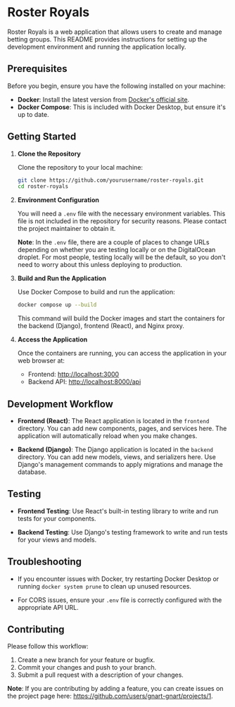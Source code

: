 # Roster Royals

Roster Royals is a web application that allows users to create and manage betting groups. This README provides instructions for setting up the development environment and running the application locally.

## Prerequisites

Before you begin, ensure you have the following installed on your machine:

- **Docker**: Install the latest version from [Docker's official site](https://www.docker.com/products/docker-desktop).
- **Docker Compose**: This is included with Docker Desktop, but ensure it's up to date.

## Getting Started

1. **Clone the Repository**

   Clone the repository to your local machine:

   ```bash
   git clone https://github.com/yourusername/roster-royals.git
   cd roster-royals
   ```

2. **Environment Configuration**

   You will need a `.env` file with the necessary environment variables. This file is not included in the repository for security reasons. Please contact the project maintainer to obtain it.

   **Note**: In the `.env` file, there are a couple of places to change URLs depending on whether you are testing locally or on the DigitalOcean droplet. For most people, testing locally will be the default, so you don't need to worry about this unless deploying to production.

3. **Build and Run the Application**

   Use Docker Compose to build and run the application:

   ```bash
   docker compose up --build
   ```

   This command will build the Docker images and start the containers for the backend (Django), frontend (React), and Nginx proxy.

4. **Access the Application**

   Once the containers are running, you can access the application in your web browser at:

   - Frontend: [http://localhost:3000](http://localhost:3000)
   - Backend API: [http://localhost:8000/api](http://localhost:8000/api)

## Development Workflow

- **Frontend (React)**: The React application is located in the `frontend` directory. You can add new components, pages, and services here. The application will automatically reload when you make changes.

- **Backend (Django)**: The Django application is located in the `backend` directory. You can add new models, views, and serializers here. Use Django's management commands to apply migrations and manage the database.

## Testing

- **Frontend Testing**: Use React's built-in testing library to write and run tests for your components.

- **Backend Testing**: Use Django's testing framework to write and run tests for your views and models.

## Troubleshooting

- If you encounter issues with Docker, try restarting Docker Desktop or running `docker system prune` to clean up unused resources.

- For CORS issues, ensure your `.env` file is correctly configured with the appropriate API URL.

## Contributing

Please follow this workflow:

1. Create a new branch for your feature or bugfix.
2. Commit your changes and push to your branch.
3. Submit a pull request with a description of your changes.

**Note**: If you are contributing by adding a feature, you can create issues on the project page here: https://github.com/users/gnart-gnart/projects/1.